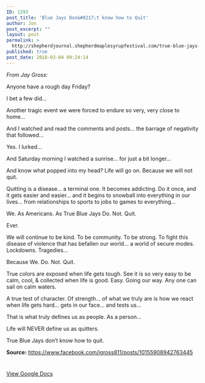 ```yaml
---
ID: 1293
post_title: 'Blue Jays Don&#8217;t know how to Quit'
author: Jon
post_excerpt: ""
layout: post
permalink: >
  http://shepherdjournal.shepherdmaplesyrupfestival.com/true-blue-jays-dont-know-how-to-quit
published: true
post_date: 2018-03-04 09:24:14
---
```

<i>From Jay Gross:</i>

Anyone have a rough day Friday?

I bet a few did...<!--more-->

Another tragic event we were forced to endure so very, very close to home...

And I watched and read the comments and posts... the barrage of negativity that followed...

Yes. I lurked...

And Saturday morning I watched a sunrise... for just a bit longer...

And know what popped into my head? Life will go on. Because we will not quit.

Quitting is a disease... a terminal one. It becomes addicting. Do it once, and it gets easier and easier... and it begins to snowball into everything in our lives... from relationships to sports to jobs to games to everything...

We. As Americans. As True Blue Jays Do. Not. Quit.

Ever.

We will continue to be kind. To be community. To be strong. To fight this disease of violence that has befallen our world... a world of secure modes. Lockdowns. Tragedies...

Because We. Do. Not. Quit.

True colors are exposed when life gets tough. See it is so very easy to be calm, cool, &amp; collected when life is good. Easy. Going our way. Any one can sail on calm waters.

A true test of character. Of strength... of what we truly are is how we react when life gets hard... gets in our face... and tests us...

That is what truly defines us as people. As a person...

Life will NEVER define us as quitters.

True Blue Jays don’t know how to quit.

<b>Source:</b> <a href="https://www.facebook.com/jgross811/posts/10155908942763445">https://www.facebook.com/jgross811/posts/10155908942763445</a>

#

<a href="https://docs.google.com/document/d/1ZgetoDuvZ8wAR2k_F2zWtzqqc5EHphU92NfgvlXOr78/edit?usp=sharing">View Google Docs</a>